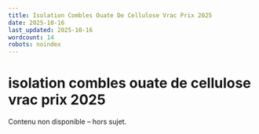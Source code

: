 ```yaml
---
title: Isolation Combles Ouate De Cellulose Vrac Prix 2025
date: 2025-10-16
last_updated: 2025-10-16
wordcount: 14
robots: noindex
---
```


# isolation combles ouate de cellulose vrac prix 2025

Contenu non disponible – hors sujet.
